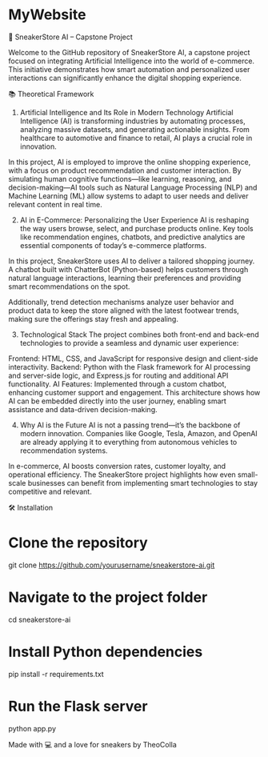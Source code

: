 # MyWebsite
🧠 SneakerStore AI – Capstone Project

Welcome to the GitHub repository of SneakerStore AI, a capstone project focused on integrating Artificial Intelligence into the world of e-commerce. This initiative demonstrates how smart automation and personalized user interactions can significantly enhance the digital shopping experience.

📚 Theoretical Framework

1. Artificial Intelligence and Its Role in Modern Technology
Artificial Intelligence (AI) is transforming industries by automating processes, analyzing massive datasets, and generating actionable insights. From healthcare to automotive and finance to retail, AI plays a crucial role in innovation.

In this project, AI is employed to improve the online shopping experience, with a focus on product recommendation and customer interaction. By simulating human cognitive functions—like learning, reasoning, and decision-making—AI tools such as Natural Language Processing (NLP) and Machine Learning (ML) allow systems to adapt to user needs and deliver relevant content in real time.

2. AI in E-Commerce: Personalizing the User Experience
AI is reshaping the way users browse, select, and purchase products online. Key tools like recommendation engines, chatbots, and predictive analytics are essential components of today’s e-commerce platforms.

In this project, SneakerStore uses AI to deliver a tailored shopping journey. A chatbot built with ChatterBot (Python-based) helps customers through natural language interactions, learning their preferences and providing smart recommendations on the spot.

Additionally, trend detection mechanisms analyze user behavior and product data to keep the store aligned with the latest footwear trends, making sure the offerings stay fresh and appealing.

3. Technological Stack
The project combines both front-end and back-end technologies to provide a seamless and dynamic user experience:

Frontend: HTML, CSS, and JavaScript for responsive design and client-side interactivity.
Backend: Python with the Flask framework for AI processing and server-side logic, and Express.js for routing and additional API functionality.
AI Features: Implemented through a custom chatbot, enhancing customer support and engagement.
This architecture shows how AI can be embedded directly into the user journey, enabling smart assistance and data-driven decision-making.

4. Why AI is the Future
AI is not a passing trend—it’s the backbone of modern innovation. Companies like Google, Tesla, Amazon, and OpenAI are already applying it to everything from autonomous vehicles to recommendation systems.

In e-commerce, AI boosts conversion rates, customer loyalty, and operational efficiency. The SneakerStore project highlights how even small-scale businesses can benefit from implementing smart technologies to stay competitive and relevant.


🛠️ Installation

# Clone the repository
git clone https://github.com/yourusername/sneakerstore-ai.git

# Navigate to the project folder
cd sneakerstore-ai

# Install Python dependencies
pip install -r requirements.txt

# Run the Flask server
python app.py


Made with 💻 and a love for sneakers by TheoColla


